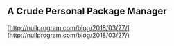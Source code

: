 ## A Crude Personal Package Manager
  
  [http://nullprogram.com/blog/2018/03/27/](http://nullprogram.com/blog/2018/03/27/)